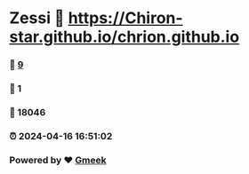 # Zessi :link: https://Chiron-star.github.io/chrion.github.io 
### :page_facing_up: [9](https://Chiron-star.github.io/chrion.github.io/tag.html) 
### :speech_balloon: 1 
### :hibiscus: 18046 
### :alarm_clock: 2024-04-16 16:51:02 
### Powered by :heart: [Gmeek](https://github.com/Meekdai/Gmeek)
